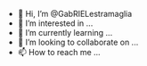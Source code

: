 - 👋 Hi, I’m @GabRIELestramaglia
- 👀 I’m interested in ...
- 🌱 I’m currently learning ...
- 💞️ I’m looking to collaborate on ...
- 📫 How to reach me ...

<!---
GabRIELestramaglia/GabRIELestramaglia is a ✨ special ✨ repository because its `README.md` (this file) appears on your GitHub profile.
You can click the Preview link to take a look at your changes.
--->
